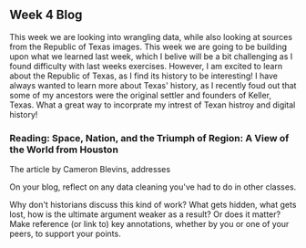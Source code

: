 ## Week 4 Blog

This week we are looking into wrangling data, while also looking at sources from the Republic of Texas images. 
This week we are going to be building upon what we learned last week, which I belive will be a bit challenging as I found difficulty with last weeks exercises. However, I am excited to learn about the Republic of Texas, as I find its history to be interesting! I have always wanted to learn more about Texas' history, as I recently foud out that some of my ancestors were the original settler and founders of Keller, Texas. What a great way to incorprate my intrest of Texan histroy and digital history!

### Reading: Space, Nation, and the Triumph of Region: A View of the World from Houston

The article by Cameron Blevins, addresses 


On your blog, reflect on any data cleaning you've had to do in other classes.

Why don't historians discuss this kind of work?
What gets hidden, what gets lost, how is the ultimate argument weaker as a result?
Or does it matter? Make reference (or link to) key annotations, whether by you or one of your peers, to support your points.
